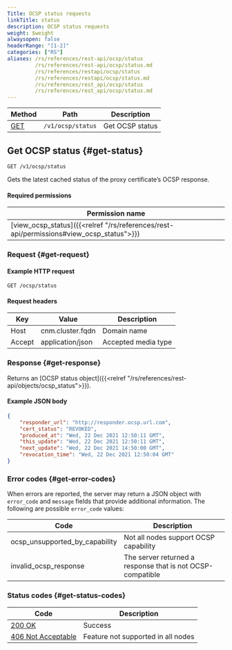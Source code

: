 ```yaml
---
Title: OCSP status requests
linkTitle: status
description: OCSP status requests
weight: $weight
alwaysopen: false
headerRange: "[1-2]"
categories: ["RS"]
aliases: /rs/references/rest-api/ocsp/status
         /rs/references/rest-api/ocsp/status.md
         /rs/references/restapi/ocsp/status
         /rs/references/restapi/ocsp/status.md
         /rs/references/rest_api/ocsp/status
         /rs/references/rest_api/ocsp/status.md
---
```


| Method | Path | Description |
|--------|------|-------------|
| [GET](#get-status) | `/v1/ocsp/status` | Get OCSP status |

## Get OCSP status {#get-status}

	GET /v1/ocsp/status

Gets the latest cached status of the proxy certificate’s OCSP response.

#### Required permissions

| Permission name |
|-----------------|
| [view_ocsp_status]({{<relref "/rs/references/rest-api/permissions#view_ocsp_status">}}) |

### Request {#get-request} 

#### Example HTTP request

	GET /ocsp/status 


#### Request headers

| Key | Value | Description |
|-----|-------|-------------|
| Host | cnm.cluster.fqdn | Domain name |
| Accept | application/json | Accepted media type |

### Response {#get-response} 

Returns an [OCSP status object]({{<relref "/rs/references/rest-api/objects/ocsp_status">}}).

#### Example JSON body

```json
{
    "responder_url": "http://responder.ocsp.url.com",
    "cert_status": "REVOKED",
    "produced_at": "Wed, 22 Dec 2021 12:50:11 GMT",
    "this_update": "Wed, 22 Dec 2021 12:50:11 GMT",
    "next_update": "Wed, 22 Dec 2021 14:50:00 GMT",
    "revocation_time": "Wed, 22 Dec 2021 12:50:04 GMT"
}
```

### Error codes {#get-error-codes} 

When errors are reported, the server may return a JSON object with `error_code` and `message` fields that provide additional information. The following are possible `error_code` values:

| Code | Description |
|------|-------------|
| ocsp_unsupported_by_capability | Not all nodes support OCSP capability | 
| invalid_ocsp_response | The server returned a response that is not OCSP-compatible |

### Status codes {#get-status-codes} 

| Code | Description |
|------|-------------|
| [200 OK](http://www.w3.org/Protocols/rfc2616/rfc2616-sec10.html#sec10.2.1) | Success |
| [406 Not Acceptable](http://www.w3.org/Protocols/rfc2616/rfc2616-sec10.html#sec10.4.7) | Feature not supported in all nodes |
